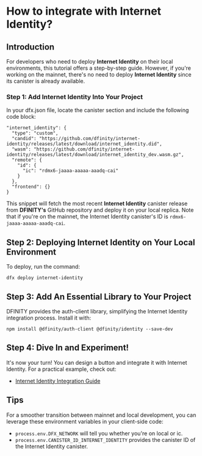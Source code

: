 # How to integrate with Internet Identity?
## Introduction
For developers who need to deploy **Internet Identity** on their local environments, this tutorial offers a step-by-step guide. However, if you're working on the mainnet, there's no need to deploy **Internet Identity** since its canister is already available.

### Step 1: Add Internet Identity Into Your Project
In your dfx.json file, locate the canister section and include the following code block:
```
"internet_identity": {
  "type": "custom",
  "candid": "https://github.com/dfinity/internet-identity/releases/latest/download/internet_identity.did",
  "wasm": "https://github.com/dfinity/internet-identity/releases/latest/download/internet_identity_dev.wasm.gz",
  "remote": {
    "id": {
      "ic": "rdmx6-jaaaa-aaaaa-aaadq-cai"
    }
  },
  "frontend": {}
}
```
This snippet will fetch the most recent **Internet Identity** canister release from **DFINITY's** GitHub repository and deploy it on your local replica. Note that if you're on the mainnet, the Internet Identity canister's ID is `rdmx6-jaaaa-aaaaa-aaadq-cai`.

## Step 2: Deploying Internet Identity on Your Local Environment
To deploy, run the command:

```
dfx deploy internet-identity
```
## Step 3: Add An Essential Library to Your Project
DFINITY provides the auth-client library, simplifying the Internet Identity integration process. Install it with:

```
npm install @dfinity/auth-client @dfinity/identity --save-dev
````

## Step 4: Dive In and Experiment!
It's now your turn! 
You can design a button and integrate it with Internet Identity. For a practical example, check out:

- [Internet Identity Integration Guide](https://internetcomputer.org/docs/current/developer-docs/integrations/internet-identity/integrate-identity/#using-the-auth-client-library-to-log-in-with-internet-identity)

## Tips
For a smoother transition between mainnet and local development, you can leverage these environment variables in your client-side code:

- `process.env.DFX_NETWORK` will tell you whether you're on local or ic.
- `process.env.CANISTER_ID_INTERNET_IDENTITY` provides the canister ID of the Internet Identity canister.